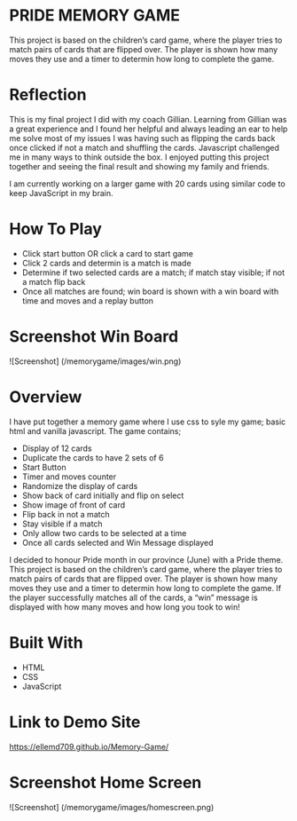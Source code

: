 # PRIDE MEMORY GAME
This project is based on the children’s card game, where the player tries to match pairs of cards that are flipped over. The player is shown how many moves they use and a timer to determin how long to complete the game.


# Reflection
This is my final project I did with my coach Gillian. 
Learning from Gillian was a great experience and I found her helpful and always leading an ear to help me solve most of my issues I was having such as flipping the cards back once clicked if not a match and shuffling the cards. 
Javascript challenged me in many ways to think outside the box. 
I enjoyed putting this project together and seeing the final result and showing my family and friends.

I am currently working on a larger game with 20 cards using similar code to keep JavaScript in my brain. 


# How To Play

- Click start button OR click a card to start game
- Click 2 cards and determin is a match is made
- Determine if two selected cards are a match; if match stay visible; if not a match flip back
- Once all matches are found; win board is shown with a win board with time and moves and a replay button

# Screenshot Win Board
 ![Screenshot] (/memorygame/images/win.png)


# Overview

I have put together a memory game where I use css to syle my game; basic html and vanilla javascript.
The game contains; 

- Display of 12 cards 
- Duplicate the cards to have 2 sets of 6
- Start Button
- Timer and moves counter 
- Randomize the display of cards
- Show back of card initially and flip on select
- Show image of front of card 
- Flip back in not a match
- Stay visible if a match 
- Only allow two cards to be selected at a time
- Once all cards selected and Win Message displayed 

I decided to honour Pride month in our province (June) with a Pride theme. 
This project is based on the children’s card game, where the player tries to match pairs of cards that are flipped over. The player is shown how many moves they use and a timer to determin how long to complete the game. 
If the player successfully matches all of the cards, a “win” message is displayed with how many moves and how long you took to win! 



# Built With
- HTML
- CSS
- JavaScript

# Link to Demo Site
https://ellemd709.github.io/Memory-Game/


# Screenshot Home Screen 
 ![Screenshot] (/memorygame/images/homescreen.png)